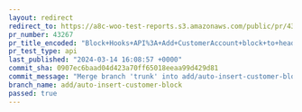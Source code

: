 ```yaml
---
layout: redirect
redirect_to: https://a8c-woo-test-reports.s3.amazonaws.com/public/pr/43267/api/index.html
pr_number: 43267
pr_title_encoded: "Block+Hooks+API%3A+Add+CustomerAccount+block+to+header"
pr_test_type: api
last_published: "2024-03-14 16:08:57 +0000"
commit_sha: 0907ec6baad04d423a70ff65018eeaa99d429d81
commit_message: "Merge branch 'trunk' into add/auto-insert-customer-block"
branch_name: add/auto-insert-customer-block
passed: true
---
```


